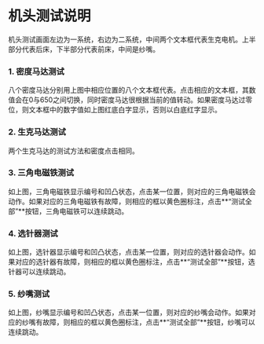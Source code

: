 # 机头测试说明

机头测试画面左边为一系统，右边为二系统，中间两个文本框代表生克电机。上半部分代表后床，下半部分代表前床，中间是纱嘴。

### 1. 密度马达测试

八个密度马达分别用上图中相应位置的八个文本框代表。点击相应的文本框，其数值会在0与650之间切换，同时密度马达很根据当前的值转动。如果密度马达过零位，则文本框中的数字值如上图红底白字显示，否则以白底红字显示。

### 2. 生克马达测试

两个生克马达的测试方法和密度点击相同。

### 3. 三角电磁铁测试

如上图，三角电磁铁显示编号和凹凸状态，点击某一位置，则对应的三角电磁铁会动作。如果对应的三角电磁铁有故障，则相应的框以黄色圈标注，点击**“测试全部”**按钮，三角电磁铁可以连续跳动。

### 4. 选针器测试

如上图，选针器显示编号和凹凸状态，点击某一位置，则对应的选针器会动作。如果对应的选针器有故障，则相应的框以黄色圈标注，点击**“测试全部”**按钮，选针器可以连续跳动。

### 5. 纱嘴测试

如上图，纱嘴显示编号和凹凸状态，点击某一位置，则对应的纱嘴会动作。如果对应的纱嘴有故障，则相应的框以黄色圈标注，点击**“测试全部”**按钮，纱嘴可以连续跳动。

